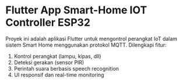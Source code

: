 # Flutter App Smart-Home IOT Controller ESP32

Proyek ini adalah aplikasi Flutter untuk mengontrol perangkat IoT dalam sistem Smart Home menggunakan protokol MQTT. Dilengkapi fitur:
1. Kontrol perangkat (lampu, kipas, dll)
2. Deteksi gerakan (sensor PIR)
3. Perintah suara berbasis speech recognition
4. UI responsif dan real-time monitoring
